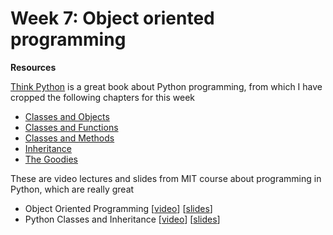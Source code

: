 # Week  7: Object oriented programming

**Resources**

[Think Python](http://facweb.cs.depaul.edu/sjost/it211/documents/think-python-2nd.pdf) is a great book about Python programming, from which I have cropped the following chapters for this week

* [Classes and Objects](https://github.com/AndranikSargsyan/Programming-for-economists/blob/master/Week7/Resources/Classes%20and%20Objects.pdf)
* [Classes and Functions](https://github.com/AndranikSargsyan/Programming-for-economists/blob/master/Week7/Resources/Classes%20and%20Functions.pdf)
* [Classes and Methods](https://github.com/AndranikSargsyan/Programming-for-economists/blob/master/Week7/Resources/Classes%20and%20Methods.pdf)
* [Inheritance](https://github.com/AndranikSargsyan/Programming-for-economists/blob/master/Week7/Resources/Inheritance.pdf)
* [The Goodies](https://github.com/AndranikSargsyan/Programming-for-economists/blob/master/Week7/Resources/The%20Goodies.pdf)

These are video lectures and slides from MIT course about programming in Python, which are really great

* Object Oriented Programming [[video](https://ocw.mit.edu/courses/electrical-engineering-and-computer-science/6-0001-introduction-to-computer-science-and-programming-in-python-fall-2016/lecture-videos/lecture-8-object-oriented-programming)] [[slides](https://ocw.mit.edu/courses/electrical-engineering-and-computer-science/6-0001-introduction-to-computer-science-and-programming-in-python-fall-2016/lecture-slides-code/MIT6_0001F16_Lec8.pdf)]
* Python Classes and Inheritance [[video](https://ocw.mit.edu/courses/electrical-engineering-and-computer-science/6-0001-introduction-to-computer-science-and-programming-in-python-fall-2016/lecture-videos/lecture-9-python-classes-and-inheritance)] [[slides](https://ocw.mit.edu/courses/electrical-engineering-and-computer-science/6-0001-introduction-to-computer-science-and-programming-in-python-fall-2016/lecture-slides-code/MIT6_0001F16_Lec9.pdf)]